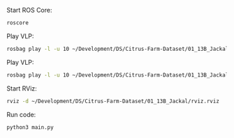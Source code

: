 Start ROS Core:

```bash
roscore
```

Play VLP:

```bash
rosbag play -l -u 10 ~/Development/DS/Citrus-Farm-Dataset/01_13B_Jackal/base_2023-07-18-14-26-48_0.bag 
```

Play VLP:

```bash
rosbag play -l -u 10 ~/Development/DS/Citrus-Farm-Dataset/01_13B_Jackal/zed_2023-07-18-14-26-49_0.bag
```

Start RViz:

```bash
rviz -d ~/Development/DS/Citrus-Farm-Dataset/01_13B_Jackal/rviz.rviz
```

Run code:

```bash
python3 main.py
```
